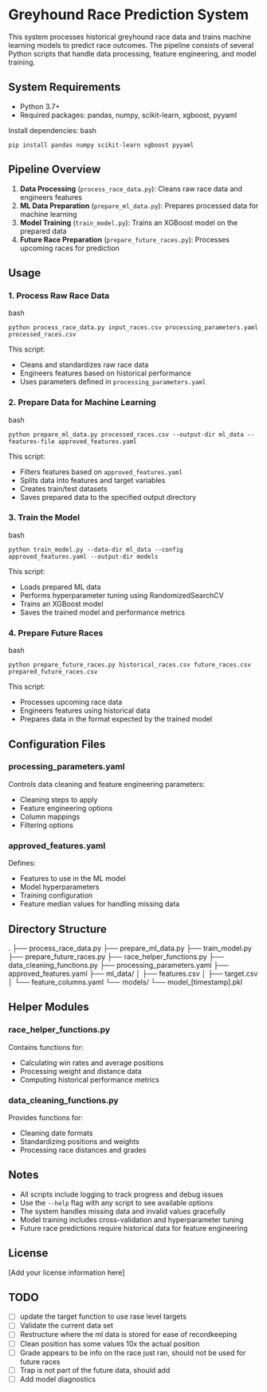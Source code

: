 # Greyhound Race Prediction System

This system processes historical greyhound race data and trains machine learning models to predict race outcomes. The pipeline consists of several Python scripts that handle data processing, feature engineering, and model training.

## System Requirements

- Python 3.7+
- Required packages: pandas, numpy, scikit-learn, xgboost, pyyaml

Install dependencies:
bash
```
pip install pandas numpy scikit-learn xgboost pyyaml
```

## Pipeline Overview

1. **Data Processing** (`process_race_data.py`): Cleans raw race data and engineers features
2. **ML Data Preparation** (`prepare_ml_data.py`): Prepares processed data for machine learning
3. **Model Training** (`train_model.py`): Trains an XGBoost model on the prepared data
4. **Future Race Preparation** (`prepare_future_races.py`): Processes upcoming races for prediction

## Usage

### 1. Process Raw Race Data

bash
```
python process_race_data.py input_races.csv processing_parameters.yaml processed_races.csv
```
This script:
- Cleans and standardizes raw race data
- Engineers features based on historical performance
- Uses parameters defined in `processing_parameters.yaml`

### 2. Prepare Data for Machine Learning
bash
```
python prepare_ml_data.py processed_races.csv --output-dir ml_data --features-file approved_features.yaml
```
This script:
- Filters features based on `approved_features.yaml`
- Splits data into features and target variables
- Creates train/test datasets
- Saves prepared data to the specified output directory

### 3. Train the Model
bash
```
python train_model.py --data-dir ml_data --config approved_features.yaml --output-dir models
```
This script:
- Loads prepared ML data
- Performs hyperparameter tuning using RandomizedSearchCV
- Trains an XGBoost model
- Saves the trained model and performance metrics

### 4. Prepare Future Races

bash
```
python prepare_future_races.py historical_races.csv future_races.csv prepared_future_races.csv
```
This script:
- Processes upcoming race data
- Engineers features using historical data
- Prepares data in the format expected by the trained model

## Configuration Files

### processing_parameters.yaml
Controls data cleaning and feature engineering parameters:
- Cleaning steps to apply
- Feature engineering options
- Column mappings
- Filtering options

### approved_features.yaml
Defines:
- Features to use in the ML model
- Model hyperparameters
- Training configuration
- Feature median values for handling missing data

## Directory Structure

.
├── process_race_data.py
├── prepare_ml_data.py
├── train_model.py
├── prepare_future_races.py
├── race_helper_functions.py
├── data_cleaning_functions.py
├── processing_parameters.yaml
├── approved_features.yaml
├── ml_data/
│ ├── features.csv
│ ├── target.csv
│ └── feature_columns.yaml
└── models/
└── model_[timestamp].pkl

## Helper Modules

### race_helper_functions.py
Contains functions for:
- Calculating win rates and average positions
- Processing weight and distance data
- Computing historical performance metrics

### data_cleaning_functions.py
Provides functions for:
- Cleaning date formats
- Standardizing positions and weights
- Processing race distances and grades

## Notes

- All scripts include logging to track progress and debug issues
- Use the `--help` flag with any script to see available options
- The system handles missing data and invalid values gracefully
- Model training includes cross-validation and hyperparameter tuning
- Future race predictions require historical data for feature engineering

## License

[Add your license information here]

## TODO
- [ ] update the target function to use rase level targets
- [ ] Validate the current data set
- [ ] Restructure where the ml data is stored for ease of recordkeeping
- [ ] Clean position has some values 10x the actual position
- [ ] Grade appears to be info on the race just ran, should not be used for future races
- [ ] Trap is not part of the future data, should add
- [ ] Add model diagnostics